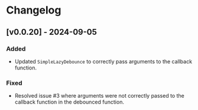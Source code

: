 # Changelog

## [v0.0.20] - 2024-09-05
### Added
- Updated `SimpleLazyDebounce` to correctly pass arguments to the callback function.

### Fixed
- Resolved issue #3 where arguments were not correctly passed to the callback function in the debounced function.
